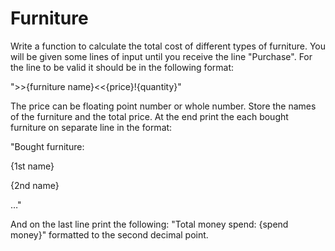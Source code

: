 # Furniture

Write a function to calculate the total cost of different types of furniture. You will be given some lines of input until you receive the line "Purchase". For the line to be valid it should be in the following format: 

">>{furniture name}<<{price}!{quantity}" 

The price can be floating point number or whole number. Store the names of the furniture and the total price. At the end print the each bought furniture on separate line in the format: 

"Bought furniture: 

{1st name} 

{2nd name} 

…" 

And on the last line print the following: "Total money spend: {spend money}" formatted to the second decimal point.
